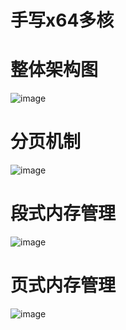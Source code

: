 # 手写x64多核

# 整体架构图
![image](https://github.com/user-attachments/assets/767be507-bfa1-41de-bc9e-a4ba05e6cf52)

# 分页机制
![image](https://github.com/user-attachments/assets/d50ff785-13ae-473f-9997-026ee8ca37f1)

# 段式内存管理
![image](https://github.com/user-attachments/assets/39e398ac-376e-470d-bdde-39f4b8d902f1)

# 页式内存管理
![image](https://github.com/user-attachments/assets/c76f355c-cadf-484f-95e0-73b53fb2e4f9)
